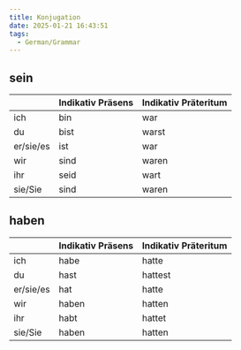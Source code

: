```yaml
---
title: Konjugation
date: 2025-01-21 16:43:51
tags:
  - German/Grammar
---
```


## sein

|           | Indikativ Präsens | Indikativ Präteritum |
| --------- | ----------------- | -------------------- |
| ich       | bin               | war                  |
| du        | bist              | warst                |
| er/sie/es | ist               | war                  |
| wir       | sind              | waren                |
| ihr       | seid              | wart                 |
| sie/Sie   | sind              | waren                |

## haben

|           | Indikativ Präsens | Indikativ Präteritum |
| --------- | ----------------- | -------------------- |
| ich       | habe              | hatte                |
| du        | hast              | hattest              |
| er/sie/es | hat               | hatte                |
| wir       | haben             | hatten               |
| ihr       | habt              | hattet               |
| sie/Sie   | haben             | hatten               |
